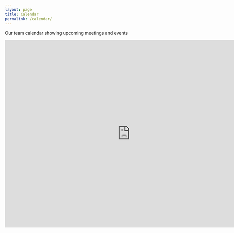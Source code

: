 ```yaml
---
layout: page
title: Calendar
permalink: /calendar/
---
```


Our team calendar showing upcoming meetings and events

<iframe src="https://calendar.google.com/calendar/embed?height=600&wkst=2&ctz=Europe%2FBerlin&showPrint=0&hl=en_GB&mode=AGENDA&showTitle=0&showCalendars=0&src=MmQ2ZWMwMWJkMzE5N2RjNDVmZGU0MTg3YjVhZDY2MmYzNGYzYWQ3MWVhZDRmY2U1N2RiMTU0NWMwZjNkMzZlM0Bncm91cC5jYWxlbmRhci5nb29nbGUuY29t&color=%23B39DDB" style="border-width:0" width="800" height="600" frameborder="0" scrolling="no"></iframe>